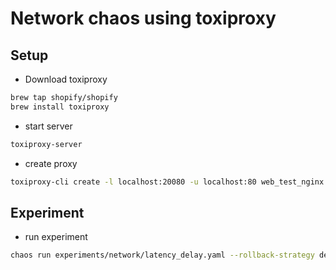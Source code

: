 # Network chaos using toxiproxy
## Setup
* Download toxiproxy
```bash
brew tap shopify/shopify
brew install toxiproxy
```
* start server
```bash
toxiproxy-server
```
* create proxy
```bash
toxiproxy-cli create -l localhost:20080 -u localhost:80 web_test_nginx
```

## Experiment
* run experiment
```bash
chaos run experiments/network/latency_delay.yaml --rollback-strategy deviated
```
